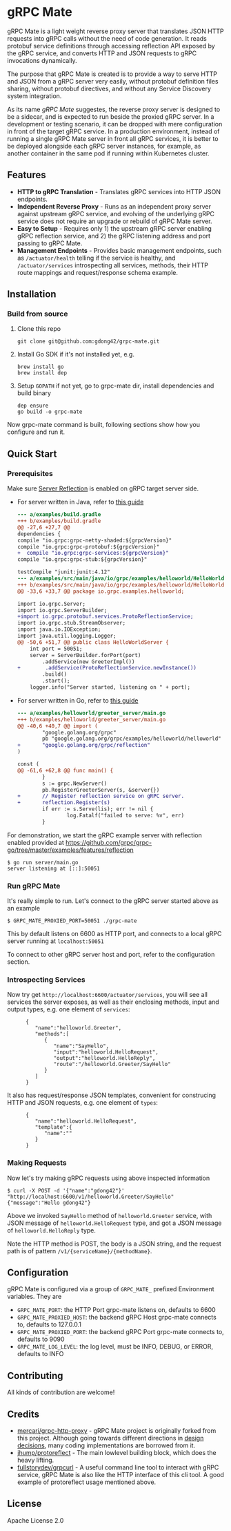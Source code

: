 # gRPC Mate

gRPC Mate is a light weight reverse proxy server that translates JSON HTTP requests into gRPC calls without the need of 
code generation. It reads protobuf service definitions through accessing reflection API exposed by the gRPC service, 
and converts HTTP and JSON requests to gRPC invocations dynamically.

The purpose that gRPC Mate is created is to provide a way to serve HTTP and JSON from a gRPC server very easily, without 
protobuf definition files sharing, without protobuf directives, and without any Service Discovery system integration. 

As its name *gRPC Mate* suggestes, the reverse proxy server is designed to be a sidecar, and is expected to run beside 
the proxied gRPC server. In a development or testing scenario, it can be dropped with mere configuration in front of the
target gRPC service. In a production environment, instead of running a single gRPC Mate server in front all gRPC services,
it is better to be deployed alongside each gRPC server instances, for example, as another container in the same pod if 
running within Kubernetes cluster.

## Features

* **HTTP to gRPC Translation** - Translates gRPC services into HTTP JSON endpoints.
* **Independent Reverse Proxy** - Runs as an independent proxy server against upstream gRPC service, and evolving of the underlying gRPC service does not require an upgrade or rebuild
of gRPC Mate server.
* **Easy to Setup** - Requires only 1) the upstream gRPC server enabling gRPC reflection service, and 2) the gRPC listening address and port passing to gRPC Mate.
* **Management Endpoints** - Provides basic management endpoints, such as `/actuator/health` 
telling if the service is healthy, and `/actuator/services` introspecting all services, methods, their HTTP route mappings and request/response schema example.

## Installation

### Build from source

1. Clone this repo
    ```
    git clone git@github.com:gdong42/grpc-mate.git
    ```
2. Install Go SDK if it's not installed yet, e.g.
   ```
   brew install go
   brew install dep
   ```
3. Setup `GOPATH` if not yet, go to grpc-mate dir, install dependencies and build binary
    ```
    dep ensure
    go build -o grpc-mate
    ```
Now grpc-mate command is built, following sections show how you configure and run it.

## Quick Start

### Prerequisites

Make sure [Server Reflection](https://github.com/grpc/grpc/blob/master/doc/server-reflection.md) is enabled on gRPC target server side.
* For server written in Java, refer to [this guide](https://github.com/grpc/grpc-java/blob/master/documentation/server-reflection-tutorial.md)
    ```diff
    --- a/examples/build.gradle
    +++ b/examples/build.gradle
    @@ -27,6 +27,7 @@
    dependencies {
    compile "io.grpc:grpc-netty-shaded:${grpcVersion}"
    compile "io.grpc:grpc-protobuf:${grpcVersion}"
    +  compile "io.grpc:grpc-services:${grpcVersion}"
    compile "io.grpc:grpc-stub:${grpcVersion}"
    
    testCompile "junit:junit:4.12"
    --- a/examples/src/main/java/io/grpc/examples/helloworld/HelloWorldServer.java
    +++ b/examples/src/main/java/io/grpc/examples/helloworld/HelloWorldServer.java
    @@ -33,6 +33,7 @@ package io.grpc.examples.helloworld;
    
    import io.grpc.Server;
    import io.grpc.ServerBuilder;
    +import io.grpc.protobuf.services.ProtoReflectionService;
    import io.grpc.stub.StreamObserver;
    import java.io.IOException;
    import java.util.logging.Logger;
    @@ -50,6 +51,7 @@ public class HelloWorldServer {
        int port = 50051;
        server = ServerBuilder.forPort(port)
            .addService(new GreeterImpl())
    +        .addService(ProtoReflectionService.newInstance())
            .build()
            .start();
        logger.info("Server started, listening on " + port);
    ```
* For server written in Go, refer to [this guide](https://github.com/grpc/grpc-go/blob/master/Documentation/server-reflection-tutorial.md)
    ```diff
    --- a/examples/helloworld/greeter_server/main.go
    +++ b/examples/helloworld/greeter_server/main.go
    @@ -40,6 +40,7 @@ import (
            "google.golang.org/grpc"
            pb "google.golang.org/grpc/examples/helloworld/helloworld"
    +       "google.golang.org/grpc/reflection"
    )

    const (
    @@ -61,6 +62,8 @@ func main() {
            }
            s := grpc.NewServer()
            pb.RegisterGreeterServer(s, &server{})
    +       // Register reflection service on gRPC server.
    +       reflection.Register(s)
            if err := s.Serve(lis); err != nil {
                    log.Fatalf("failed to serve: %v", err)
            }
    ```

For demonstration, we start the gRPC example server with reflection enabled provided at https://github.com/grpc/grpc-go/tree/master/examples/features/reflection

```
$ go run server/main.go
server listening at [::]:50051
```

### Run gRPC Mate

It's really simple to run. Let's connect to the gRPC server started above as an example
```
$ GRPC_MATE_PROXIED_PORT=50051 ./grpc-mate
```
This by default listens on 6600 as HTTP port, and connects to a local gRPC server running at `localhost:50051`

To connect to other gRPC server host and port, refer to the configuration section.

### Introspecting Services

Now try get `http://localhost:6600/actuator/services`, you will see all services the server exposes, as well as their enclosing methods, input and output types, e.g. one element of `services`:
```
      {  
         "name":"helloworld.Greeter",
         "methods":[  
            {  
               "name":"SayHello",
               "input":"helloworld.HelloRequest",
               "output":"helloworld.HelloReply",
               "route":"/helloworld.Greeter/SayHello"
            }
         ]
      }
```
 It also has request/response JSON templates, convenient for construcing HTTP and JSON requests, e.g. one element of `types`:

```
      {  
         "name":"helloworld.HelloRequest",
         "template":{  
            "name":""
         }
      }

```

### Making Requests

Now let's try making gRPC requests using above inspected information

```
$ curl -X POST -d '{"name":"gdong42"}' "http://localhost:6600/v1/helloworld.Greeter/SayHello" 
{"message":"Hello gdong42"}
```
Above we invoked `SayHello` method of `helloworld.Greeter` service, with JSON message of `helloworld.HelloRequest` type, and got a JSON message of `helloworld.HelloReply` type.

Note the HTTP method is POST, the body is a JSON string, and the request path is of pattern `/v1/{serviceName}/{methodName}`.

## Configuration

gRPC Mate is configured via a group of `GRPC_MATE_` prefixed Environment variables. They are

* `GRPC_MATE_PORT`: the HTTP Port grpc-mate listens on, defaults to 6600
* `GRPC_MATE_PROXIED_HOST`: the backend gRPC Host grpc-mate connects to, defaults to 127.0.0.1
* `GRPC_MATE_PROXIED_PORT`: the backend gRPC Port grpc-mate connects to, defaults to 9090
* `GRPC_MATE_LOG_LEVEL`: the log level, must be INFO, DEBUG, or ERROR, defaults to INFO

## Contributing

All kinds of contribution are welcome!

## Credits
* [mercari/grpc-http-proxy](https://github.com/mercari/grpc-http-proxy) - gRPC Mate project is originally forked from this project. Although going towards different directions in [design decisions](https://github.com/gdong42/grpc-mate/blob/master/DESIGN.md), many coding implementations are borrowed from it.
* [jhump/protoreflect](https://github.com/jhump/protoreflect) - The main lowlevel building block, which does the heavy lifting.
* [fullstorydev/grpcurl](https://github.com/fullstorydev/grpcurl) - A useful command line tool to interact with gRPC service, gRPC Mate is also like the HTTP interface of this cli tool. A good example of protoreflect usage mentioned above.

## License

Apache License 2.0
